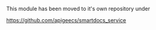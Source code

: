This module has been moved to it's own repository under

https://github.com/apigeecs/smartdocs_service